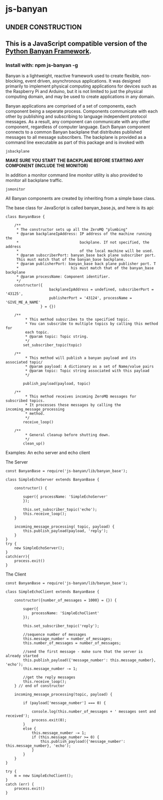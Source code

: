 # js-banyan

## UNDER CONSTRUCTION

## This is a JavaScript compatible version of the [Python Banyan Framework](https://mryslab.github.io/python_banyan/).

### Install with: npm js-banyan -g

Banyan is a lightweight, reactive framework used to create flexible, non-blocking, 
event driven, asynchronous applications. It was designed primarily to 
implement physical computing applications for devices such as the 
Raspberry Pi and Arduino, but it is not limited to just the physical computing domain, 
and may be used to create applications in any domain.

Banyan applications are comprised of a set of components, each component being a seperate process. 
Components communicate with each other by publishing and subscribing to language independent protocol messages.
As a result, any component can communicate with any other component, regardless of computer language.
Each Banyan component connects to a common Banyan backplane that distributes published messages to all message
subscribers. The backplane is provided as a command line executable as part of this package and is invoked with

```$xslt
jsbackplane
```

__MAKE SURE YOU START THE BACKPLANE BEFORE STARTING ANY COMPONENT (INCLUDE THE MONITOR)__

In addition a monitor command line monitor utility is also provided to monitor all backplane traffic.

```$xslt
jsmonitor
```

All Banyan components are created by inheriting from a simple base class.

The base class for JavaScript is called banyan_base.js, and here is its api:

```
class BanyanBase {

    /**
     * The constructor sets up all the ZeroMQ "plumbing"
     * @param backplaneIpAddress: IP address of the machine running the
     *                            backplane. If not specified, the address
     *                            of the local machine will be used.
     * @param subscriberPort: banyan_base back plane subscriber port.
     This must match that of the banyan_base backplane.
     * @param publisherPort: banyan_base back plane publisher port. T
     *                        his must match that of the banyan_base backplane
     * @param processName: Component identifier.
     */
    constructor({
                    backplaneIpAddress = undefined, subscriberPort = '43125',
                    publisherPort = '43124', processName = 'GIVE_ME_A_NAME'
                } = {})
                
    /**
         * This method subscribes to the specified topic.
         * You can subscribe to multiple topics by calling this method for
         each topic.
         * @param topic: Topic string.
         */
        set_subscriber_topic(topic)
        
    /**
         * This method will publish a banyan payload and its associated topic/
         * @param payload: A dictionary as a set of Name/value pairs
         * @param topic: Topic string associated with this payload
         */
    
        publish_payload(payload, topic)
        
    /**
         * This method receives incoming ZeroMQ messages for subscribed topics.
         * It processes these messages by calling the incoming_message_processing
         * method.
         */
        receive_loop()
        
    /**
         * General cleanup before shutting down.
         */
        clean_up()    
```

Examples: An echo server and echo client

The Server

```$xslt
const BanyanBase = require('js-banyan/lib/banyan_base');

class SimpleEchoServer extends BanyanBase {

    constructor() {

        super({ processName: 'SimpleEchoServer'
        });

        this.set_subscriber_topic('echo');
        this.receive_loop();
    }

    incoming_message_processing( topic, payload) {
        this.publish_payload(payload, 'reply');
    }
}
try {
    new SimpleEchoServer();
}
catch(err){
    process.exit()
}
```

The Client
```$xslt
const BanyanBase = require('js-banyan/lib/banyan_base');

class SimpleEchoClient extends BanyanBase {

    constructor({number_of_messages = 1000} = {}) {

        super({
            processName: 'SimpleEchoClient'
        });

        this.set_subscriber_topic('reply');

        //sequence number of messages
        this.message_number = number_of_messages;
        this.number_of_messages = number_of_messages;

        //send the first message - make sure that the server is already started
        this.publish_payload({'message_number': this.message_number}, 'echo');
        this.message_number -= 1;

        //get the reply messages
        this.receive_loop();
    } // end of constructor

    incoming_message_processing(topic, payload) {

        if (payload['message_number'] === 0) {

            console.log(this.number_of_messages + ' messages sent and received');
            process.exit(0);
        }
        else {
            this.message_number -= 1;
            if (this.message_number >= 0) {
                this.publish_payload({'message_number': this.message_number}, 'echo');
            }
        }
    }
}

try {
    m = new SimpleEchoClient();
}
catch (err) {
    process.exit()
}
```

